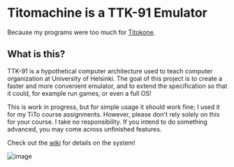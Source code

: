 # Titomachine is a TTK-91 Emulator

Because my programs were too much for [Titokone](https://www.cs.helsinki.fi/group/titokone/).

## What is this?
TTK-91 is a hypothetical computer architecture used to teach computer organization at University of Helsinki. The goal of this project is to create a faster and more convenient emulator, and to extend the specification so that it could, for example run games, or even a full OS!

This is work in progress, but for simple usage it should work fine; I used it for my TiTo course assignments. However, please don't rely solely on this for your course. I take no responsibility. If you intend to do something advanced, you may come across unfinished features.

Check out the [wiki](https://github.com/sevonj/titomachine/wiki) for details on the system!

![image](https://user-images.githubusercontent.com/100710152/230110624-c4e512e7-bed8-4f5e-9495-9f62e89f08a0.png)
